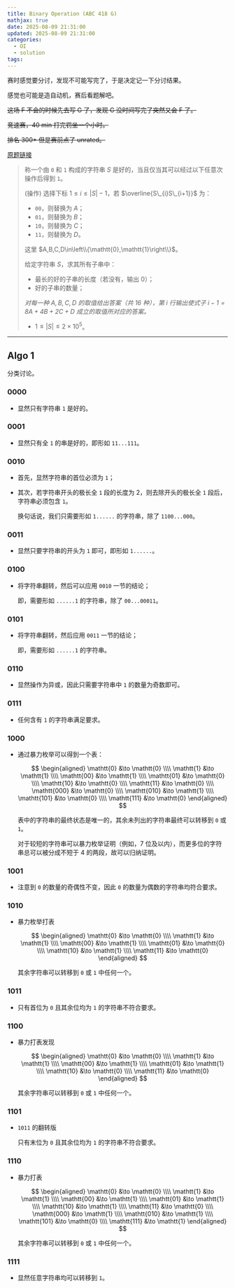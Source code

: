 ```yaml
---
title: Binary Operation (ABC 418 G)
mathjax: true
date: 2025-08-09 21:31:00
updated: 2025-08-09 21:31:00
categories:
  - OI
  - solution
tags:
---
```


赛时感觉要分讨，发现不可能写完了，于是决定记一下分讨结果。

感觉也可能是造自动机，赛后看题解吧。

~~这场 F 不会的时候先去写 G 了，发现 G 没时间写完了突然又会 F 了。~~

~~竞速赛，40 min 打完罚坐一个小时。~~

~~排名 300+ 但是赛前点了 unrated。~~

[原题链接](https://atcoder.jp/contests/abc418/tasks/abc418_g)

> 称一个由 $\mathtt{0}$ 和 $\mathtt{1}$ 构成的字符串 $S$ 是好的，当且仅当其可以经过以下任意次操作后得到 $\mathtt{1}$。
>
> (操作) 选择下标 $1\leqslant i\leqslant |S|-1$，若 $\overline{S\_{i}S\_{i+1}}$ 为：
> + $\mathtt{00}$，则替换为 $A$；
> + $\mathtt{01}$，则替换为 $B$；
> + $\mathtt{10}$，则替换为 $C$；
> + $\mathtt{11}$，则替换为 $D$。
>
> 这里 $A,B,C,D\in\left\\{\mathtt{0},\mathtt{1}\right\\}$。
>
> 给定字符串 $S$，求其所有子串中：
> + 最长的好的子串的长度（若没有，输出 $0$）；
> + 好的子串的数量；
>
> *对每一种 $A,B,C,D$ 的取值给出答案（共 $16$ 种），第 $i$ 行输出使式子 $i-1=8A+4B+2C+D$ 成立的取值所对应的答案。*
>
> + $1\leqslant|S|\leqslant 2\times 10^{5}$。

<!-- more -->

---

## Algo 1

分类讨论。

### 0000

+ 显然只有字符串 $\mathtt{1}$ 是好的。

### 0001

+ 显然只有全 $\mathtt{1}$ 的串是好的，即形如 $\mathtt{11...111}$。

### 0010

+ 首先，显然字符串的首位必须为 $\mathtt{1}$；
+ 其次，若字符串开头的极长全 $\mathtt{1}$ 段的长度为 $2$，则去除开头的极长全 $\mathtt{1}$ 段后，字符串必须包含 $\mathtt{1}$。

  换句话说，我们只需要形如 $\mathtt{1......}$ 的字符串，除了 $\mathtt{1100...000}$。

### 0011

+ 显然只要字符串的开头为 $\mathtt{1}$ 即可，即形如 $\mathtt{1......}$。

### 0100

+ 将字符串翻转，然后可以应用 $\mathtt{0010}$ 一节的结论；

  即，需要形如 $\mathtt{......1}$ 的字符串，除了 $\mathtt{00...00011}$。

### 0101

+ 将字符串翻转，然后应用 $\mathtt{0011}$ 一节的结论；

  即，需要形如 $\mathtt{......1}$ 的字符串。

### 0110

+ 显然操作为异或，因此只需要字符串中 $\mathtt{1}$ 的数量为奇数即可。

### 0111

+ 任何含有 $\mathtt{1}$ 的字符串满足要求。

### 1000

+ 通过暴力枚举可以得到一个表：

  $$
  \begin{aligned}
    \mathtt{0} &\to \mathtt{0} \\\\
    \mathtt{1} &\to \mathtt{1} \\\\
    \mathtt{00} &\to \mathtt{1} \\\\
    \mathtt{01} &\to \mathtt{0} \\\\
    \mathtt{10} &\to \mathtt{0} \\\\
    \mathtt{11} &\to \mathtt{0} \\\\
    \mathtt{000} &\to \mathtt{0} \\\\
    \mathtt{010} &\to \mathtt{1} \\\\
    \mathtt{101} &\to \mathtt{0} \\\\
    \mathtt{111} &\to \mathtt{0}
  \end{aligned}
  $$

  表中的字符串的最终状态是唯一的，其余未列出的字符串最终可以转移到 $\mathtt{0}$ 或 $\mathtt{1}$。

  对于较短的字符串可以暴力枚举证明（例如，$7$ 位及以内），而更多位的字符串总可以被分成不短于 $4$ 的两段，故可以归纳证明。

### 1001

+ 注意到 $\mathtt{0}$ 的数量的奇偶性不变，因此 $\mathtt{0}$ 的数量为偶数的字符串均符合要求。

### 1010

+ 暴力枚举打表

  $$
  \begin{aligned}
    \mathtt{0} &\to \mathtt{0} \\\\
    \mathtt{1} &\to \mathtt{1} \\\\
    \mathtt{00} &\to \mathtt{1} \\\\
    \mathtt{01} &\to \mathtt{0} \\\\
    \mathtt{10} &\to \mathtt{1} \\\\
    \mathtt{11} &\to \mathtt{0}
  \end{aligned}
  $$

  其余字符串可以转移到 $\mathtt{0}$ 或 $\mathtt{1}$ 中任何一个。

### 1011

+ 只有首位为 $\mathtt{0}$ 且其余位均为 $\mathtt{1}$ 的字符串不符合要求。

### 1100

+ 暴力打表发现

  $$
  \begin{aligned}
    \mathtt{0} &\to \mathtt{0} \\\\
    \mathtt{1} &\to \mathtt{1} \\\\
    \mathtt{00} &\to \mathtt{1} \\\\
    \mathtt{01} &\to \mathtt{1} \\\\
    \mathtt{10} &\to \mathtt{0} \\\\
    \mathtt{11} &\to \mathtt{0}
  \end{aligned}
  $$

  其余字符串可以转移到 $\mathtt{0}$ 或 $\mathtt{1}$ 中任何一个。

### 1101

+ $\mathtt{1011}$ 的翻转版

  只有末位为 $\mathtt{0}$ 且其余位均为 $\mathtt{1}$ 的字符串不符合要求。

### 1110

+ 暴力打表

  $$
  \begin{aligned}
    \mathtt{0} &\to \mathtt{0} \\\\
    \mathtt{1} &\to \mathtt{1} \\\\
    \mathtt{00} &\to \mathtt{1} \\\\
    \mathtt{01} &\to \mathtt{1} \\\\
    \mathtt{10} &\to \mathtt{1} \\\\
    \mathtt{11} &\to \mathtt{0} \\\\
    \mathtt{000} &\to \mathtt{1} \\\\
    \mathtt{010} &\to \mathtt{1} \\\\
    \mathtt{101} &\to \mathtt{0} \\\\
    \mathtt{111} &\to \mathtt{1}
  \end{aligned}
  $$

  其余字符串可以转移到 $\mathtt{0}$ 或 $\mathtt{1}$ 中任何一个。

### 1111

+ 显然任意字符串均可以转移到 $\mathtt{1}$。
